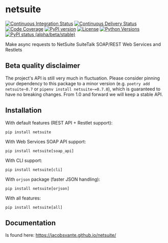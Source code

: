 # netsuite

[![Continuous Integration Status](https://github.com/jacobsvante/netsuite/actions/workflows/ci.yml/badge.svg)](https://github.com/jacobsvante/netsuite/actions/workflows/ci.yml)
[![Continuous Delivery Status](https://github.com/jacobsvante/netsuite/actions/workflows/cd.yml/badge.svg)](https://github.com/jacobsvante/netsuite/actions/workflows/cd.yml)
[![Code Coverage](https://img.shields.io/codecov/c/github/jacobsvante/netsuite?color=%2334D058)](https://codecov.io/gh/jacobsvante/netsuite)
[![PyPI version](https://img.shields.io/pypi/v/netsuite.svg)](https://pypi.python.org/pypi/netsuite/)
[![License](https://img.shields.io/pypi/l/netsuite.svg)](https://pypi.python.org/pypi/netsuite/)
[![Python Versions](https://img.shields.io/pypi/pyversions/netsuite.svg)](https://pypi.org/project/netsuite/)
[![PyPI status (alpha/beta/stable)](https://img.shields.io/pypi/status/netsuite.svg)](https://pypi.python.org/pypi/netsuite/)

Make async requests to NetSuite SuiteTalk SOAP/REST Web Services and Restlets

## Beta quality disclaimer

The project's API is still very much in fluctuation. Please consider pinning your dependency to this package to a minor version (e.g. `poetry add netsuite~0.7` or `pipenv install netsuite~=0.7.0`), which is guaranteed to have no breaking changes. From 1.0 and forward we will keep a stable API.

## Installation

With default features (REST API + Restlet support):

    pip install netsuite

With Web Services SOAP API support:

    pip install netsuite[soap_api]

With CLI support:

    pip install netsuite[cli]

With `orjson` package (faster JSON handling):

    pip install netsuite[orjson]

With all features:

    pip install netsuite[all]

## Documentation

Is found here: https://jacobsvante.github.io/netsuite/
